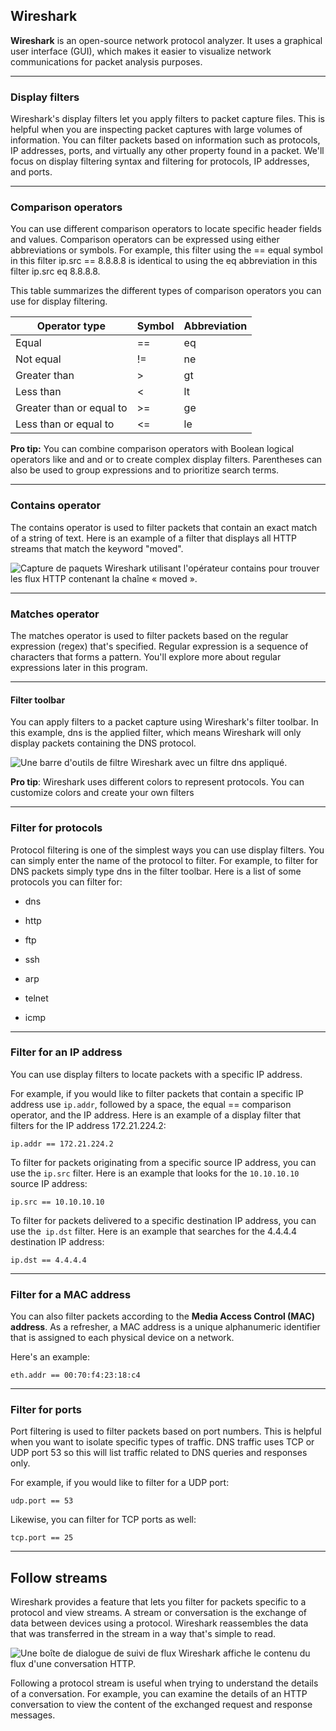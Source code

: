 ## Wireshark

**Wireshark** is an open-source network protocol analyzer. It uses a graphical user interface (GUI), which makes it easier to visualize network communications for packet analysis purposes.

---

### Display filters

Wireshark's display filters let you apply filters to packet capture files. This is helpful when you are inspecting packet captures with large volumes of information.  You can filter packets based on information such as protocols, IP addresses, ports, and virtually any other property found in a packet. We'll focus on display filtering syntax and filtering for protocols, IP addresses, and ports.

---

### Comparison operators

You can use different comparison operators to locate specific header fields and values. Comparison operators can be expressed using either abbreviations or symbols. For example, this filter using the == equal symbol in this filter ip.src == 8.8.8.8 is identical to using the eq abbreviation in this filter ip.src eq 8.8.8.8.

This table summarizes the different types of comparison operators you can use for display filtering.

| **Operator type**        | **Symbol** | **Abbreviation** |
| ------------------------ | ---------- | ---------------- |
| Equal                    | ==         | eq               |
| Not equal                | !=         | ne               |
| Greater than             | >          | gt               |
| Less than                | <          | lt               |
| Greater than or equal to | >=         | ge               |
| Less than or equal to    | <=         | le               |

**Pro tip:** You can combine comparison operators with Boolean logical operators like and and or to create complex display filters. Parentheses can also be used to group expressions and to prioritize search terms.

---

### Contains operator

The contains operator is used to filter packets that contain an exact match of a string of text. Here is an example of a filter that displays all HTTP streams that match the keyword "moved".

<img src="https://d3c33hcgiwev3.cloudfront.net/imageAssetProxy.v1/U-VFvCZpR-C7DiBud3CJ6Q_3d58fbc8790a4163b1fbd8d6689cf0f1_CS_R-125_packet-capture.png?expiry=1697155200000&hmac=35nQF0HKob87hLVD61FTe3g3-CGXCJJBgv0vzUi1DZE" title="" alt="Capture de paquets Wireshark utilisant l'opérateur contains pour trouver les flux HTTP contenant la chaîne « moved »." data-align="center">

---

### Matches operator

The matches operator is used to filter packets based on the regular expression (regex) that's specified. Regular expression is a sequence of characters that forms a pattern. You'll explore more about regular expressions later in this program.

---

#### Filter toolbar

You can apply filters to a packet capture using Wireshark's filter toolbar. In this example, dns is the applied filter, which means Wireshark will only display packets containing the DNS protocol.

<img src="https://d3c33hcgiwev3.cloudfront.net/imageAssetProxy.v1/S2HoKdS_TnS0idDiU9XbJw_cb303cb11f2f45db944a6b22cbf3b4f1_ADA_R-125_DNS.png?expiry=1697155200000&hmac=bQ5rMP0VbMkCUwofCdCA2RAJg1wiUeN9BkKGaVxbovc" title="" alt="Une barre d'outils de filtre Wireshark avec un filtre dns appliqué." data-align="center">

**Pro tip**: Wireshark uses different colors to represent protocols. You can customize colors and create your own filters

---

### **Filter for protocols**

Protocol filtering is one of the simplest ways you can use display filters. You can simply enter the name of the protocol to filter. For example, to filter for DNS packets simply type dns in the filter toolbar. Here is a list of some protocols you can filter for:

- dns

- http

- ftp

- ssh

- arp

- telnet

- icmp

---

### **Filter for an IP address**

You can use display filters to locate packets with a specific IP address. 

For example, if you would like to filter packets that contain a specific IP address use `ip.addr`, followed by a space, the equal == comparison operator, and the IP address. Here is an example of a display filter that filters for the IP address 172.21.224.2:

`ip.addr == 172.21.224.2`

To filter for packets originating from a specific source IP address, you can use the `ip.src` filter. Here is an example that looks for the `10.10.10.10` source IP address:

`ip.src == 10.10.10.10`

To filter for packets delivered to a specific destination IP address, you can use the` ip.dst` filter. Here is an example that searches for the 4.4.4.4 destination IP address:

`ip.dst == 4.4.4.4`

---

### **Filter for a MAC address**

You can also filter packets according to the **Media Access Control (MAC) address**. As a refresher, a MAC address is a unique alphanumeric identifier that is assigned to each physical device on a network.

Here's an example:

`eth.addr == 00:70:f4:23:18:c4`

---

### **Filter for ports**

Port filtering is used to filter packets based on port numbers. This is helpful when you want to isolate specific types of traffic. DNS traffic uses TCP or UDP port 53 so this will list traffic related to DNS queries and responses only.

For example, if you would like to filter for a UDP port:

`udp.port == 53`

Likewise, you can filter for TCP ports as well:

`tcp.port == 25`

---

## Follow streams

Wireshark provides a feature that lets you filter for packets specific to a protocol and view streams. A stream or conversation is the exchange of data between devices using a protocol. Wireshark reassembles the data that was transferred in the stream in a way that's simple to read.

<img src="https://d3c33hcgiwev3.cloudfront.net/imageAssetProxy.v1/qGiuzTybTNyYJXCUSuSStA_2353ba616b0c404d9b3d6df3af1fdef1_CS_R-125_dialog-box.png?expiry=1697155200000&hmac=LpbverDBdrF9EldRwJFh7cnt-pewqiKv8_nX9iz_zNE" title="" alt="Une boîte de dialogue de suivi de flux Wireshark affiche le contenu du flux d'une conversation HTTP." data-align="center">

Following a protocol stream is useful when trying to understand the details of a conversation. For example, you can examine the details of an HTTP conversation to view the content of the exchanged request and response messages.
